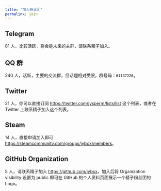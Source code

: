 ```yaml
---
title: '加入粉丝团'
permalink: join
---
```


## Telegram
81 人，比较活跃，将会是未来的主群，请联系精子加入。

## QQ 群
240 人，活跃，主要的交流群，但话题相对受限，群号码：`61137226`。

## Twitter
21 人，你可以直接订阅 <https://twitter.com/jysperm/lists/list> 这个列表，或者在 Twitter 上联系精子加入这个列表。

## Steam
14 人，直接申请加入即可 <https://steamcommunity.com/groups/jybox/members>。

## GitHub Organization
5 人，请联系精子加入 <https://github.com/jybox>，加入后将 Organization visibility 设置为 public 即可在 GitHub 的个人资料页面展示一个精子粉丝团的 Logo。
